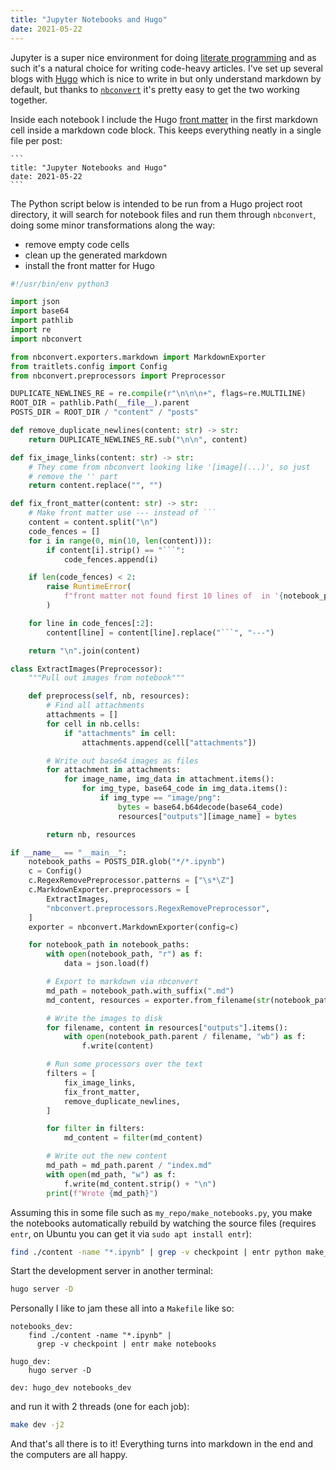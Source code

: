 ```yaml
---
title: "Jupyter Notebooks and Hugo"
date: 2021-05-22
---
```


Jupyter is a super nice environment for doing [literate programming](https://en.wikipedia.org/wiki/Literate_programming) and as such it's a natural choice for writing code-heavy articles. I've set up several blogs with [Hugo](https://gohugo.io/) which is nice to write in but only understand markdown by default, but thanks to [`nbconvert`](https://nbconvert.readthedocs.io/en/latest/) it's pretty easy to get the two working together.

Inside each notebook I include the Hugo [front matter](https://gohugo.io/content-management/front-matter/) in the first markdown cell inside a markdown code block. This keeps everything neatly in a single file per post:

````
```
title: "Jupyter Notebooks and Hugo"
date: 2021-05-22
```
````

The Python script below is intended to be run from a Hugo project root directory, it will search for notebook files and run them through `nbconvert`, doing some minor transformations along the way:

* remove empty code cells
* clean up the generated markdown
* install the front matter for Hugo

```python
#!/usr/bin/env python3

import json
import base64
import pathlib
import re
import nbconvert

from nbconvert.exporters.markdown import MarkdownExporter
from traitlets.config import Config
from nbconvert.preprocessors import Preprocessor

DUPLICATE_NEWLINES_RE = re.compile(r"\n\n\n+", flags=re.MULTILINE)
ROOT_DIR = pathlib.Path(__file__).parent
POSTS_DIR = ROOT_DIR / "content" / "posts"

def remove_duplicate_newlines(content: str) -> str:
    return DUPLICATE_NEWLINES_RE.sub("\n\n", content)

def fix_image_links(content: str) -> str:
    # They come from nbconvert looking like '[image](...)', so just
    # remove the '' part
    return content.replace("", "")

def fix_front_matter(content: str) -> str:
    # Make front matter use --- instead of ```
    content = content.split("\n")
    code_fences = []
    for i in range(0, min(10, len(content))):
        if content[i].strip() == "```":
            code_fences.append(i)

    if len(code_fences) < 2:
        raise RuntimeError(
            f"front matter not found first 10 lines of  in '{notebook_path}'"
        )

    for line in code_fences[:2]:
        content[line] = content[line].replace("```", "---")

    return "\n".join(content)

class ExtractImages(Preprocessor):
    """Pull out images from notebook"""

    def preprocess(self, nb, resources):
        # Find all attachments
        attachments = []
        for cell in nb.cells:
            if "attachments" in cell:
                attachments.append(cell["attachments"])

        # Write out base64 images as files
        for attachment in attachments:
            for image_name, img_data in attachment.items():
                for img_type, base64_code in img_data.items():
                    if img_type == "image/png":
                        bytes = base64.b64decode(base64_code)
                        resources["outputs"][image_name] = bytes

        return nb, resources

if __name__ == "__main__":
    notebook_paths = POSTS_DIR.glob("*/*.ipynb")
    c = Config()
    c.RegexRemovePreprocessor.patterns = ["\s*\Z"]
    c.MarkdownExporter.preprocessors = [
        ExtractImages,
        "nbconvert.preprocessors.RegexRemovePreprocessor",
    ]
    exporter = nbconvert.MarkdownExporter(config=c)

    for notebook_path in notebook_paths:
        with open(notebook_path, "r") as f:
            data = json.load(f)

        # Export to markdown via nbconvert
        md_path = notebook_path.with_suffix(".md")
        md_content, resources = exporter.from_filename(str(notebook_path))

        # Write the images to disk
        for filename, content in resources["outputs"].items():
            with open(notebook_path.parent / filename, "wb") as f:
                f.write(content)

        # Run some processors over the text
        filters = [
            fix_image_links,
            fix_front_matter,
            remove_duplicate_newlines,
        ]

        for filter in filters:
            md_content = filter(md_content)

        # Write out the new content
        md_path = md_path.parent / "index.md"
        with open(md_path, "w") as f:
            f.write(md_content.strip() + "\n")
        print(f"Wrote {md_path}")

```

Assuming this in some file such as `my_repo/make_notebooks.py`, you make the notebooks automatically rebuild by watching the source files (requires `entr`, on Ubuntu you can get it via `sudo apt install entr`):

```bash
find ./content -name "*.ipynb" | grep -v checkpoint | entr python make_notebooks.py
```

Start the development server in another terminal:

```bash
hugo server -D
```

Personally I like to jam these all into a `Makefile` like so:

```make
notebooks_dev:
    find ./content -name "*.ipynb" | 
      grep -v checkpoint | entr make notebooks
   
hugo_dev:
    hugo server -D
    
dev: hugo_dev notebooks_dev
```

and run it with 2 threads (one for each job):

```bash
make dev -j2
```

And that's all there is to it! Everything turns into markdown in the end and the computers are all happy.
